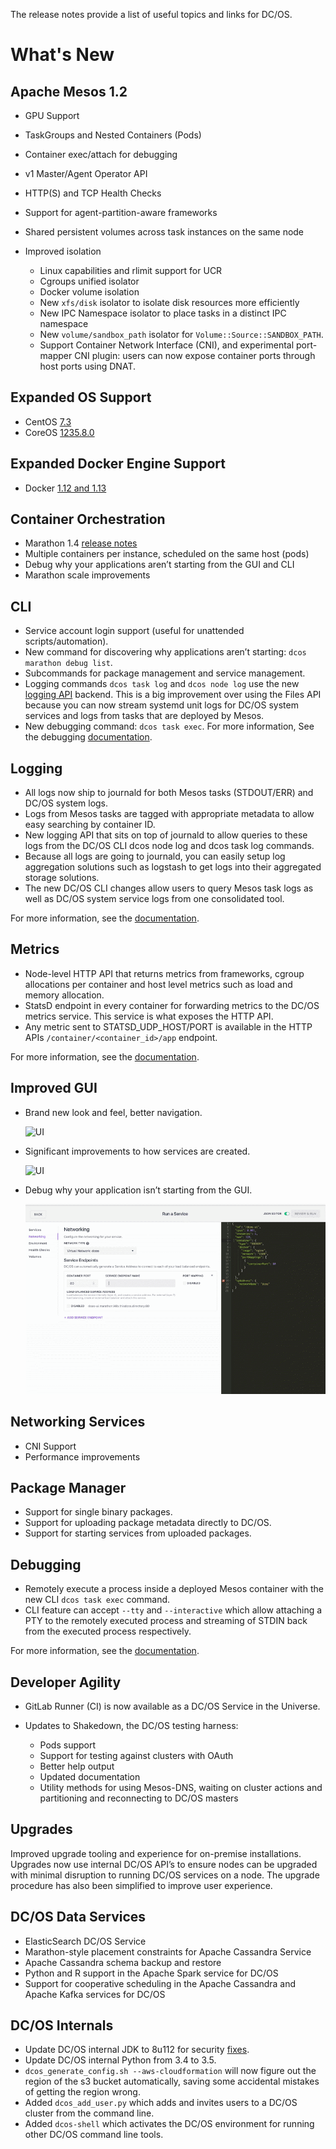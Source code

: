 The release notes provide a list of useful topics and links for DC/OS.

# What's New

## Apache Mesos 1.2

- GPU Support
- TaskGroups and Nested Containers (Pods)
- Container exec/attach for debugging
- v1 Master/Agent Operator API
- HTTP(S) and TCP Health Checks
- Support for agent-partition-aware frameworks <!-- [maturity-badge status='experimental'] -->
- Shared persistent volumes across task instances on the same node
- Improved isolation

    - Linux capabilities and rlimit support for UCR
    - Cgroups unified isolator
    - Docker volume isolation
    - New `xfs/disk` isolator to isolate disk resources more efficiently
    - New IPC Namespace isolator to place tasks in a distinct IPC namespace
    - New `volume/sandbox_path` isolator for `Volume::Source::SANDBOX_PATH`.
    - Support Container Network Interface (CNI), and experimental port-mapper CNI plugin: users can now expose container ports through host ports using DNAT. <!-- [maturity-badge status='experimental'] -->

## Expanded OS Support

- CentOS [7.3](https://access.redhat.com/documentation/en-US/Red_Hat_Enterprise_Linux/7/html/7.3_Release_Notes/index.html)
- CoreOS [1235.8.0](https://coreos.com/releases/#1235.8.0)

## Expanded Docker Engine Support

- Docker [1.12 and 1.13](https://github.com/docker/docker/releases)

## Container Orchestration

- Marathon 1.4 [release notes](https://github.com/mesosphere/marathon/releases)
- Multiple containers per instance, scheduled on the same host (pods) <!-- [maturity-badge status='experimental'] -->
- Debug why your applications aren’t starting from the GUI and CLI
- Marathon scale improvements

## CLI

- Service account login support (useful for unattended scripts/automation).
- New command for discovering why applications aren’t starting: `dcos marathon debug list`.
- Subcommands for package management and service management. <!-- [maturity-badge status='experimental'] -->
- Logging commands `dcos task log` and `dcos node log` use the new [logging API](/docs/1.9/administration/logging/logging-api/) backend. This is a big improvement over using the Files API because you can now stream systemd unit logs for DC/OS system services and logs from tasks that are deployed by Mesos.
- New debugging command: `dcos task exec`. For more information, See the debugging [documentation](/docs/1.9/administration/debugging/).

## Logging <!-- [maturity-badge status='experimental'] -->

- All logs now ship to journald for both Mesos tasks (STDOUT/ERR) and DC/OS system logs.
- Logs from Mesos tasks are tagged with appropriate metadata to allow easy searching by container ID.
- New logging API that sits on top of journald to allow queries to these logs from the DC/OS CLI dcos node log and dcos task log commands.
- Because all logs are going to journald, you can easily setup log aggregation solutions such as logstash to get logs into their aggregated storage solutions.
- The new DC/OS CLI changes allow users to query Mesos task logs as well as DC/OS system service logs from one consolidated tool.

For more information, see the [documentation](/docs/1.9/administration/logging/).

## Metrics <!-- [maturity-badge status='experimental'] -->

- Node-level HTTP API that returns metrics from frameworks, cgroup allocations per container and host level metrics such as load and memory allocation.
- StatsD endpoint in every container for forwarding metrics to the DC/OS metrics service. This service is what exposes the HTTP API.
- Any metric sent to STATSD_UDP_HOST/PORT is available in the HTTP APIs `/container/<container_id>/app` endpoint.

For more information, see the [documentation](/docs/1.9/administration/metrics/).

## Improved GUI

- Brand new look and feel, better navigation.

  ![UI](/docs/1.9/usage/img/dcos-gui.png)

- Significant improvements to how services are created.

  ![UI](/docs/1.9/usage/img/dcos-services.png)

- Debug why your application isn’t starting from the GUI.

  ![UI](../../assets/images/releases/ui-services-expanded.gif)

## Networking Services

- CNI Support
- Performance improvements

## Package Manager <!-- [maturity-badge status='experimental'] -->

- Support for single binary packages.
- Support for uploading package metadata directly to DC/OS.
- Support for starting services from uploaded packages.

## Debugging

- Remotely execute a process inside a deployed Mesos container with the new CLI `dcos task exec` command.
- CLI feature can accept `--tty` and `--interactive` which allow attaching a PTY to the remotely executed process and streaming of STDIN back from the executed process respectively.

For more information, see the [documentation](/docs/1.9/administration/debugging/).

## Developer Agility

- GitLab Runner (CI) is now available as a DC/OS Service in the Universe.
- Updates to Shakedown, the DC/OS testing harness:

    - Pods support
    - Support for testing against clusters with OAuth
    - Better help output
    - Updated documentation
    - Utility methods for using Mesos-DNS, waiting on cluster actions and partitioning and reconnecting to DC/OS masters

## Upgrades

Improved upgrade tooling and experience for on-premise installations. Upgrades now use internal DC/OS API’s to ensure nodes can be upgraded with minimal disruption to running DC/OS services on a node. The upgrade procedure has also been simplified to improve user experience.

## DC/OS Data Services

- ElasticSearch DC/OS Service <!-- [maturity-badge status='experimental'] -->
- Marathon-style placement constraints for Apache Cassandra Service
- Apache Cassandra schema backup and restore
- Python and R support in the Apache Spark service for DC/OS
- Support for cooperative scheduling in the Apache Cassandra and Apache Kafka services for DC/OS

## DC/OS Internals

- Update DC/OS internal JDK to 8u112 for security [fixes](http://www.oracle.com/technetwork/java/javase/2col/8u112-bugfixes-3124974.html).
- Update DC/OS internal Python from 3.4 to 3.5.
- `dcos_generate_config.sh --aws-cloudformation` will now figure out the region of the s3 bucket automatically, saving some accidental mistakes of getting the region wrong.
- Added `dcos_add_user.py` which adds and invites users to a DC/OS cluster from the command line.
- Added `dcos-shell` which activates the DC/OS environment for running other DC/OS command line tools.
